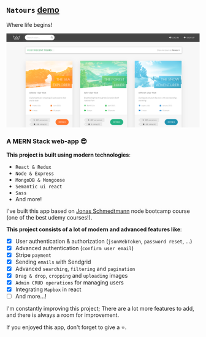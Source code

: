 ## `Natours` [demo](https://ghafour-natours-react.herokuapp.com/)

Where life begins!

![natours-react](client/public/img/my-natours-app.png?raw=true "Natours React")

### A MERN Stack web-app 😎

**This project is built using modern technologies**:

- `React & Redux`
- `Node & Express`
- `MongoDB & Mongoose`
- `Semantic ui react`
- `Sass`
- And more!

I've built this app based on [Jonas Schmedtmann](https://github.com/jonasschmedtmann) node bootcamp course (one of the best udemy courses!).

**This project consists of a lot of modern and advanced features like**:

- [x] User authentication & authorization (`jsonWebToken`, `password reset`, ...)
- [x] Advanced authentication (`confirm user email`)
- [x] Stripe `payment`
- [x] Sending `emails` with Sendgrid
- [x] Advanced `searching`, `filtering` and `pagination`
- [x] `Drag & drop`, `cropping` and `uploading` images
- [x] `Admin CRUD operations` for managing users
- [x] Integrating `Mapbox` in react
- [ ] And more...!

I'm constantly improving this project; 
There are a lot more features to add, and there is always a room for improvement.

If you enjoyed this app, don't forget to give a ⭐.
